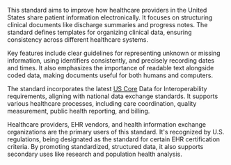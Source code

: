 This standard aims to improve how healthcare providers in the United States share patient information electronically. It focuses on structuring clinical documents like discharge summaries and progress notes. The standard defines templates for organizing clinical data, ensuring consistency across different healthcare systems.

Key features include clear guidelines for representing unknown or missing information, using identifiers consistently, and precisely recording dates and times. It also emphasizes the importance of readable text alongside coded data, making documents useful for both humans and computers.

The standard incorporates the latest [US Core](https://build.fhir.org/ig/HL7/US-Core) Data for Interoperability requirements, aligning with national data exchange standards. It supports various healthcare processes, including care coordination, quality measurement, public health reporting, and billing.

Healthcare providers, EHR vendors, and health information exchange organizations are the primary users of this standard. It's recognized by U.S. regulations, being designated as the standard for certain EHR certification criteria. By promoting standardized, structured data, it also supports secondary uses like research and population health analysis.